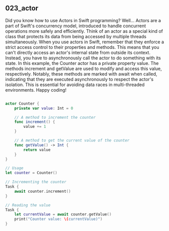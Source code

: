 ## 023_actor

Did you know how to use Actors in Swift programming? Well... Actors are a part of Swift's concurrency model, introduced to handle concurrent operations more safely and efficiently. Think of an actor as a special kind of class that protects its data from being accessed by multiple threads simultaneously. When you use actors in Swift, remember that they enforce a strict access control to their properties and methods. This means that you can't directly access an actor's internal state from outside its context. Instead, you have to asynchronously call the actor to do something with its state. In this example, the Counter actor has a private property value. The methods increment and getValue are used to modify and access this value, respectively. Notably, these methods are marked with await when called, indicating that they are executed asynchronously to respect the actor's isolation. This is essential for avoiding data races in multi-threaded environments. Happy coding!

```swift

actor Counter {
    private var value: Int = 0

    // A method to increment the counter
    func increment() {
        value += 1
    }

    // A method to get the current value of the counter
    func getValue() -> Int {
        return value
    }
}

// Usage
let counter = Counter()

// Incrementing the counter
Task {
    await counter.increment()
}

// Reading the value
Task {
    let currentValue = await counter.getValue()
    print("Counter value: \(currentValue)")
}
```